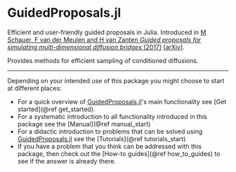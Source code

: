 # GuidedProposals.jl

Efficient and user-friendly guided proposals in Julia. Introduced in [M Schauer, F van der Meulen and H van Zanten *Guided proposals for simulating
multi-dimensional diffusion bridges* (2017)](https://projecteuclid.org/euclid.bj/1494316837) [[arXiv](https://arxiv.org/pdf/1311.3606.pdf)].

Provides methods for efficient sampling of conditioned diffusions.

------------------------

Depending on your intended use of this package you might choose to start at different places:

- For a quick overview of [GuidedProposals.jl](https://juliadiffusionbayes.github.io/GuidedProposals.jl/dev/)'s main functionality see [Get started](@ref get_started).
- For a systematic introduction to all functionality introduced in this package see the [Manual](@ref manual_start)
- For a didactic introduction to problems that can be solved using [GuidedProposals.jl](https://juliadiffusionbayes.github.io/GuidedProposals.jl/dev/) see the [Tutorials](@ref tutorials_start)
- If you have a problem that you think can be addressed with this package, then check out the [How-to guides](@ref how_to_guides) to see if the answer is already there.
